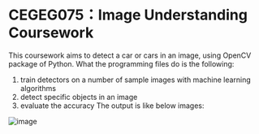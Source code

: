 # CEGEG075：Image Understanding Coursework
This coursework aims to detect a car or cars in an image, using OpenCV package of Python. 
What the programming files do is the following:
  1. train detectors on a number of sample images with machine learning algorithms
  2. detect specific objects in an image
  3. evaluate the accuracy
The output is like below images:

![image](https://user-images.githubusercontent.com/39371515/40451485-b25d0620-5ed6-11e8-906e-dcf4f1d874b0.png)
